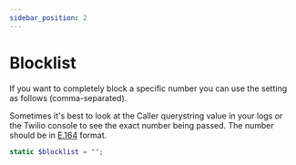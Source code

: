 ```yaml
---
sidebar_position: 2
---
```


# Blocklist

If you want to completely block a specific number you can use the setting as follows (comma-separated).

Sometimes it's best to look at the Caller querystring value in your logs or the Twilio console to see the exact number being passed. The number should be in  [E.164](https://www.twilio.com/docs/glossary/what-e164) format.

```php
static $blocklist = "";
```
